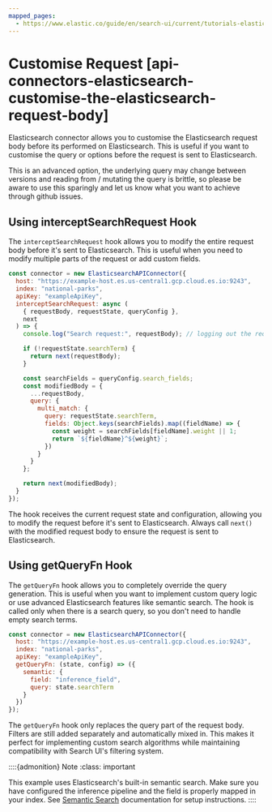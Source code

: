 ```yaml
---
mapped_pages:
  - https://www.elastic.co/guide/en/search-ui/current/tutorials-elasticsearch-customise-request.html
---
```


# Customise Request [api-connectors-elasticsearch-customise-the-elasticsearch-request-body]

Elasticsearch connector allows you to customise the Elasticsearch request body before its performed on Elasticsearch. This is useful if you want to customise the query or options before the request is sent to Elasticsearch.

This is an advanced option, the underlying query may change between versions and reading from / mutating the query is brittle, so please be aware to use this sparingly and let us know what you want to achieve through github issues.

## Using interceptSearchRequest Hook

The `interceptSearchRequest` hook allows you to modify the entire request body before it's sent to Elasticsearch. This is useful when you need to modify multiple parts of the request or add custom fields.

```js
const connector = new ElasticsearchAPIConnector({
  host: "https://example-host.es.us-central1.gcp.cloud.es.io:9243",
  index: "national-parks",
  apiKey: "exampleApiKey",
  interceptSearchRequest: async (
    { requestBody, requestState, queryConfig },
    next
  ) => {
    console.log("Search request:", requestBody); // logging out the requestBody before sending to Elasticsearch

    if (!requestState.searchTerm) {
      return next(requestBody);
    }

    const searchFields = queryConfig.search_fields;
    const modifiedBody = {
      ...requestBody,
      query: {
        multi_match: {
          query: requestState.searchTerm,
          fields: Object.keys(searchFields).map((fieldName) => {
            const weight = searchFields[fieldName].weight || 1;
            return `${fieldName}^${weight}`;
          })
        }
      }
    };

    return next(modifiedBody);
  }
});
```

The hook receives the current request state and configuration, allowing you to modify the request before it's sent to Elasticsearch. Always call `next()` with the modified request body to ensure the request is sent to Elasticsearch.

## Using getQueryFn Hook

The `getQueryFn` hook allows you to completely override the query generation. This is useful when you want to implement custom query logic or use advanced Elasticsearch features like semantic search. The hook is called only when there is a search query, so you don't need to handle empty search terms.

```js
const connector = new ElasticsearchAPIConnector({
  host: "https://example-host.es.us-central1.gcp.cloud.es.io:9243",
  index: "national-parks",
  apiKey: "exampleApiKey",
  getQueryFn: (state, config) => ({
    semantic: {
      field: "inference_field",
      query: state.searchTerm
    }
  })
});
```

The `getQueryFn` hook only replaces the query part of the request body. Filters are still added separately and automatically mixed in. This makes it perfect for implementing custom search algorithms while maintaining compatibility with Search UI's filtering system.

::::{admonition} Note
:class: important

This example uses Elasticsearch's built-in semantic search. Make sure you have configured the inference pipeline and the field is properly mapped in your index. See [Semantic Search](https://www.elastic.co/docs/solutions/search/semantic-search) documentation for setup instructions.
::::
